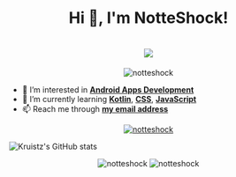 
<h1 align="center">Hi 👋, I'm NotteShock!</h1>
<h1 align='center'> <IMG SRC="https://raw.githubusercontent.com/AdityaGupta345/AdityaGupta345/main/Dino_non-birthday_version.gif"></h1>
<p align="center"> <img src="https://komarev.com/ghpvc/?username=notteshock&label=Profile%20views&color=0e75b6&style=flat" alt="notteshock" /> </p>

- 👀 I’m interested in **[Android Apps Development](https://developer.android.com/)**
- 🌱 I’m currently learning **[Kotlin](https://kotlinlang.org/)**, **[CSS](https://wikipedia.org/wiki/CSS)**, **[JavaScript](https://javascript.com/)**
- 📫 Reach me through **[my email address](mailto:notteshock@gmail.com)**

<p align="center"> <a href="https://github.com/ryo-ma/github-profile-trophy"><img src="https://github-profile-trophy.vercel.app/?username=notteshock&row=1" alt="notteshock" /></a> </p>

![Kruistz's GitHub stats](https://github-readme-stats.vercel.app/api?username=notteshock&theme=tokyonight&show_icons=true)
<p align="center">
  <img src="https://github-readme-stats.vercel.app/api/top-langs?username=notteshock&show_icons=true&locale=en&layout=compact&count_private=true&bg_color=00000000&text_color=808080&hide_border=true" alt="notteshock" />
  <img src="https://github-readme-streak-stats.herokuapp.com?user=notteshock&theme=onedark&hide_border=true&background=00000000&stroke=80808080" alt="notteshock" />
</p>

